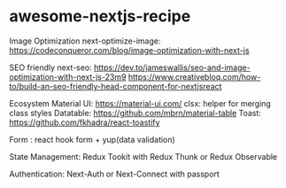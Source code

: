 # awesome-nextjs-recipe

Image Optimization
next-optimize-image: https://codeconqueror.com/blog/image-optimization-with-next-js

SEO friendly
next-seo: https://dev.to/jameswallis/seo-and-image-optimization-with-next-js-23m9
https://www.creativebloq.com/how-to/build-an-seo-friendly-head-component-for-nextjsreact

Ecosystem
Material UI: https://material-ui.com/
clsx: helper for merging class styles
Datatable: https://github.com/mbrn/material-table
Toast: https://github.com/fkhadra/react-toastify

Form : react hook form + yup(data validation)

State Management: Redux Tookit with Redux Thunk or Redux Observable

Authentication: Next-Auth or Next-Connect with passport

